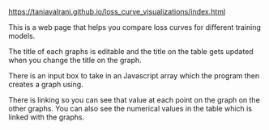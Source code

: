 https://taniavalrani.github.io/loss_curve_visualizations/index.html

This is a web page that helps you compare loss curves for different training models.

The title of each graphs is editable and the title on the table gets updated when you change the title on the graph.

There is an input box to take in an Javascript array which the program then creates a graph using. 

There is linking so you can see that value at each point on the graph on the other graphs. You can also see the numerical values in the table which is linked with the graphs.